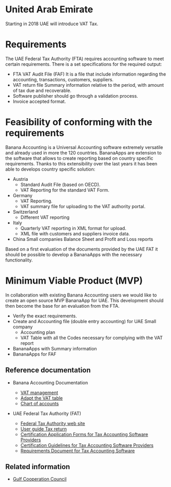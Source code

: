 # United Arab Emirate

Starting in 2018 UAE will introduce VAT Tax.

# Requirements
The UAE Federal Tax Authority (FTA) requires accounting software to meet certain requirements. There is a set specifications for the required output:
* FTA VAT Audit File (FAF)
  It is a file that include information regarding the accounting, transactions, customers, suppliers.
* VAT return file 
  Summary information relative to the period, with amount of tax due and recoverable.
* Software publisher should go through a validation process.
* Invoice accepted format.

# Feasibility of conforming with the requirements 
Banana Accounting is a Universal Accounting software extremely versatile and already used in more the 120 countries.
BananaApps are extension to the software that allows to create reporting based on  country specific requirements.
Thanks to this extensibility over the last years it has been able to develops country specific solution: 
* Austria 
  * Standard Audit File (based on OECD).
  * VAT Reporting for the standard VAT Form.  
* Germany 
  * VAT Reporting.
  * VAT summary file for uploading to the VAT authority portal.
* Switzerland
  * Different VAT reporting 
* Italy
  * Quarterly VAT reporting in XML format for upload.
  * XML file with customers and suppliers invoice data. 
* China
  Small companies Balance Sheet and Profit and Loss reports
  
Based on a first evaluation of the documents provided by the UAE FAT it should be possible to develop a BananaApps with the necessary functionality.

# Minimum Viable Product (MVP)

In collaboration with existing  Banana Accounting users we would like to create an open source MVP BananaApp for UAE. 
This development should then become the base for an evaluation from the FTA.
* Verify the exact requirements.
* Create and Accounting file (double entry accounting) for UAE Small company
  * Accounting plan 
  * VAT Table with all the Codes necessary for complying with the VAT report  
* BananaApps with Summary information
* BananaApps for FAF 

## Reference documentation 
* Banana Accounting Documentation
  * [VAT management](https://www.banana.ch/doc9/en/node/5079)
  * [Adapt the VAT table](https://www.banana.ch/doc9/en/node/8251)
  * [Chart of accounts](https://www.banana.ch/doc9/en/node/3838)
  
* UAE Federal Tax Authority (FAT)
  * [Federal Tax Authority web site](https://www.tax.gov.ae/requirement-tax-accounting.aspx)
  * [User guide Tax return](https://home.kpmg.com/content/dam/kpmg/ae/pdf/userguide-excise-tax-returns-uae.pdf)
  * [Certification Application Forms for Tax Accounting Software Providers](https://www.tax.gov.ae/pdf/application-forms-for-tax-accounting-software.pdf)
  * [Certification Guidelines for Tax Accounting Software Providers](https://www.tax.gov.ae/pdf/certification-guidelines-for-tax-accounting-software.pdf)
  * [Requirements Document for Tax Accounting Software](https://www.tax.gov.ae/pdf/requirement-document-for-tax-accounting-software.pdf)

## Related information
* [Gulf Cooperation Council](https://en.wikipedia.org/wiki/Gulf_Cooperation_Council)
